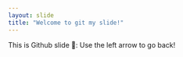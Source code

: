 ```yaml
---
layout: slide
title: "Welcome to git my slide!"
---
```

This is Github slide 🎉:
Use the left arrow to go back!
